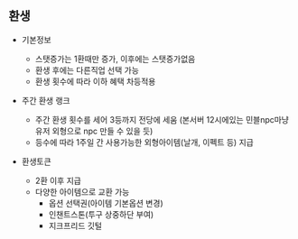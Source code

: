 ## 환생 

* 기본정보
   - 스탯증가는 1환때만 증가, 이후에는 스탯증가없음
   - 환생 후에는 다른직업 선택 가능
   - 환생 횟수에 따라 이하 혜택 차등적용 

* 주간 환생 랭크
   - 주간 환생 횟수를 세어 3등까지 전당에 세움 (본서버 12시에있는 민블npc마냥 유저 외형으로 npc 만들 수 있을 듯)
   - 등수에 따라 1주일 간 사용가능한 외형아이템(날개, 이펙트 등) 지급 

* 환생토큰
   - 2환 이후 지급
   - 다양한 아이템으로 교환 가능
      - 옵션 선택권(아이템 기본옵션 변경)
      - 인챈트스톤(투구 상중하단 부여)
      - 지크프리드 깃털

